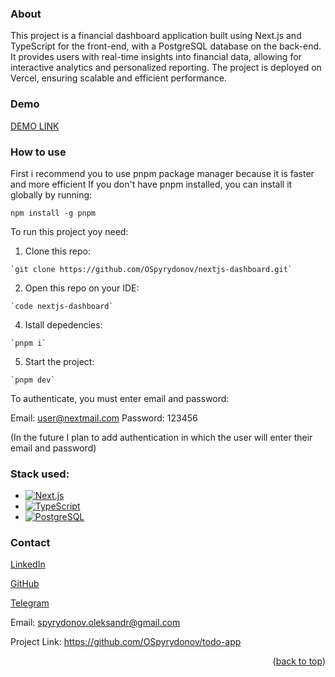 <a id="readme-top"></a>

### About
This project is a financial dashboard application built using Next.js and TypeScript for the front-end, with a PostgreSQL database on the back-end. It provides users with real-time insights into financial data, allowing for interactive analytics and personalized reporting. The project is deployed on Vercel, ensuring scalable and efficient performance.

### Demo
[DEMO LINK](https://nextjs-dashboard-wheat-two-73.vercel.app/)

### How to use

First i recommend you to use pnpm package manager because it is faster and more efficient
If you don't have pnpm installed, you can install it globally by running:

  `npm install -g pnpm`

To run this project yoy need:
  1. Clone this repo:

    `git clone https://github.com/OSpyrydonov/nextjs-dashboard.git`

  2. Open this repo on your IDE:

    `code nextjs-dashboard`

  4. Istall depedencies:

    `pnpm i`

  5. Start the project:

    `pnpm dev`

To authenticate, you must enter email and password:

Email: user@nextmail.com
Password: 123456

(In the future I plan to add authentication in which the user will enter their email and password)
### Stack used:
* [![Next.js][Next.js]][Next-url]
* [![TypeScript][TypeScript]][TypeScript-url]
* [![PostgreSQL][PostgreSQL]][PostgreSQL-url]

### Contact

[LinkedIn](https://www.linkedin.com/in/oleksandr-spyrydonov-b42084323/)

[GitHub](https://github.com/OSpyrydonov)

[Telegram](https://t.me/Oleksandr_Spyrydonov)

Email: spyrydonov.oleksandr@gmail.com

Project Link: https://github.com/OSpyrydonov/todo-app


<p align="right">(<a href="#readme-top">back to top</a>)</p>



[Next.js]: https://img.shields.io/badge/next.js-000000?style=for-the-badge&logo=nextdotjs&logoColor=white
[Next-url]: https://nextjs.org/
[TypeScript]: https://shields.io/badge/TypeScript-3178C6?logo=TypeScript&logoColor=FFF&style=flat-square
[TypeScript-url]: https://www.typescriptlang.org/
[PostgreSQL]: https://img.shields.io/badge/postgresql-4169e1?style=for-the-badge&logo=postgresql&logoColor=white
[PostgreSQL-url]: https://www.postgresql.org/